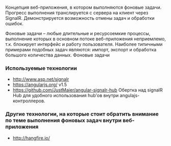 ﻿Концепция веб-приложения, в котором выполняются фоновые задачи. Прогресс выполнения транслируется с сервера на клиент через SignalR. Демонстрируется возможность отмены задач и обработки ошибок.

Фоновые задачи – любые длительные и ресурсоемкие процессы, выполнение которых в основном потоке веб-приложения неприемлемо, т.к. блокирует интерфейс и работу пользователя. Наиболее типичными примерами подобных задач являются: импорт, экспорт и обработка большого количества данных. Фоновые задачи 

### Используемые технологии

* http://www.asp.net/signalr
* https://angularjs.org/ v1.5
* https://github.com/JustMaier/angular-signalr-hub Обертка над signalR Hub для удобного использования hub’ов внутри angulajs-контроллеров.

### Другие технологии, на которые стоит обратить внимание по теме выполнения фоновых задач внутри веб-приложения

* http://hangfire.io/
